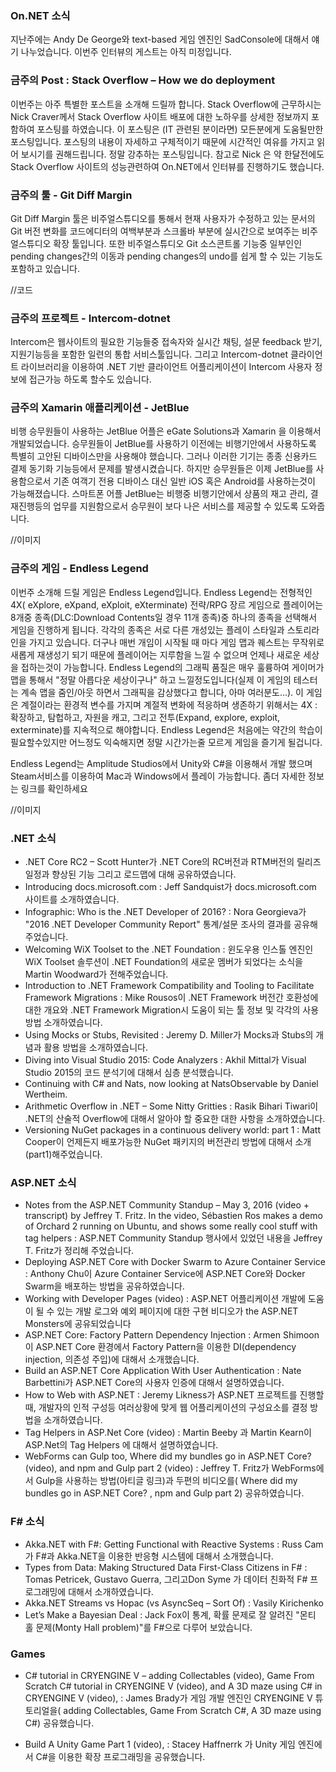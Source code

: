 ### On.NET 소식
지난주에는 Andy De George와 text-based 게임 엔진인 SadConsole에 대해서 얘기 나누었습니다.  이번주 인터뷰의 게스트는 아직 미정입니다.

### 금주의 Post : Stack Overflow – How we do deployment
이번주는 아주 특별한 포스트을 소개해 드릴까 합니다. Stack Overflow에 근무하시는  Nick Craver께서 Stack Overflow 사이트 배포에 대한 노하우를 상세한 정보까지 포함하여 포스팅를 하였습니다. 이 포스팅은 (IT 관련된 분이라면) 모든분에게 도움될만한 포스팅입니다. 포스팅의 내용이 자세하고 구체적이기 때문에 시간적인 여유를 가지고 읽어 보시기를 권해드립니다. 정말 강추하는 포스팅입니다. 참고로 Nick 은 약 한달전에도 Stack Overflow 사이트의 성능관련하여 On.NET에서 인터뷰를  진행하기도 했습니다.

### 금주의 툴 - Git Diff Margin
Git Diff Margin 툴은 비주얼스튜디오를 통해서 현재 사용자가 수정하고 있는 문서의 Git 버전 변화를 코드에디터의 여백부분과 스크롤바 부분에 실시간으로 보여주는 비주얼스튜디오 확장 툴입니다.  또한 비주얼스튜디오 Git 소스콘트롤 기능중 일부인인 pending changes간의 이동과 pending changes의 undo를 쉽게 할 수 있는 기능도 포함하고 있습니다.

//코드

### 금주의 프로젝트 - Intercom-dotnet
Intercom은 웹사이트의 필요한 기능들중 접속자와 실시간 채팅, 설문 feedback 받기, 지원기능등을 포함한 일련의 통합 서비스툴입니다.
그리고 Intercom-dotnet 클라이언트 라이브러리을 이용하여 .NET 기반 클라이언트 어플리케이션이 Intercom 사용자 정보에 접근가능 하도록 할수도 있습니다.

### 금주의 Xamarin 애플리케이션 - JetBlue
비행 승무원들이 사용하는 JetBlue 어플은 eGate Solutions과 Xamarin 을 이용해서 개발되었습니다. 승무원들이 JetBlue를 사용하기 이전에는 비행기안에서 사용하도록 특별히 고안된 디바이스만을 사용해야 했습니다. 그러나 이러한 기기는 종종 신용카드 결제 동기화 기능등에서 문제를 발생시켰습니다. 하지만 승무원들은 이제 JetBlue를 사용함으로서 기존 여객기 전용 디바이스 대신 일반 iOS 혹은 Android를 사용하는것이 가능해졌습니다.
스마트폰 어플 JetBlue는 비행중 비행기안에서 상품의 재고 관리, 결재진행등의 업무를 지원함으로서 승무원이 보다 나은 서비스를 제공할 수 있도록 도와줍니다.

//이미지  

### 금주의 게임 - Endless Legend
이번주 소개해 드릴 게임은 Endless Legend입니다. Endless Legend는 전형적인 4X( eXplore, eXpand, eXploit, eXterminate) 전략/RPG 장르 게임으로 플레이어는 8개중 종족(DLC:Download Contents일 경우 11개 종족)중 하나의 종족을 선택해서 게임을 진행하게 됩니다. 각각의 종족은 서로 다른 개성있는 플레이 스타일과 스토리라인을 가지고 있습니다. 더구나 매번 개임이 시작될 때 마다 게임 맵과 퀘스트는 무작위로 새롭게 재생성기 되기 때문에 플레이어는 지루함을 느낄 수 없으며 언제나 새로운 세상을 접하는것이 가능합니다. Endless Legend의 그래픽 품질은 매우 훌륭하여 게이머가 맵을 통해서 "정말 아릅다운 세상이구나" 하고 느낄정도입니다(실제 이 게임의 테스터는 계속  맵을 줌인/아웃 하면서 그래픽을 감상했다고 합니다, 아마 여러분도...). 이 게임은 계절이라는 환경적 변수를 가지며 계절적 변화에 적응하며 생존하기 위해서는 4X : 확장하고, 탐헙하고, 자원을 캐고, 그리고 전투(Expand, explore, exploit, exterminate)를 지속적으로 해야합니다. Endless Legend은 처음에는 약간의 학습이 필요할수있지만 어느정도 익숙해지면 정말 시간가는줄 모르게 게임을 즐기게 될겁니다.

Endless Legend는 Amplitude Studios에서 Unity와 C#을 이용해서 개발 했으며 Steam서비스를 이용하여 Mac과 Windows에서 플레이 가능합니다. 좀더 자세한 정보는 링크를 확인하세요

//이미지  

### .NET 소식
* .NET Core RC2 – Scott Hunter가 .NET Core의 RC버전과 RTM버전의 릴리즈 일정과 향상된 기능 그리고 로드맵에 대해 공유하였습니다.
* Introducing docs.microsoft.com : Jeff Sandquist가 docs.microsoft.com 사이트를 소개하였습니다.
* Infographic: Who is the .NET Developer of 2016? : Nora Georgieva가  "2016 .NET Developer Community Report" 통계/설문 조사의 결과를 공유해 주었습니다.
* Welcoming WiX Toolset to the .NET Foundation : 윈도우용 인스톨 엔진인 WiX Toolset 솔루션이 .NET Foundation의 새로운 멤버가 되었다는 소식을 Martin Woodward가 전해주었습니다.
* Introduction to .NET Framework Compatibility and Tooling to Facilitate Framework Migrations : Mike Rousos이 .NET Framework 버전간 호환성에 대한 개요와 .NET Framework Migration시 도움이 되는 툴 정보 및 각각의 사용방법 소개하였습니다.
* Using Mocks or Stubs, Revisited : Jeremy D. Miller가 Mocks과 Stubs의 개념과 활용 방법을 소개하였습니다.
* Diving into Visual Studio 2015: Code Analyzers : Akhil Mittal가 Visual Studio 2015의 코드 분석기에 대해서 심층 분석했습니다.
* Continuing with C# and Nats, now looking at NatsObservable by Daniel Wertheim.
* Arithmetic Overflow in .NET – Some Nitty Gritties : Rasik Bihari Tiwari이 .NET의 산술적 Overflow에 대해서 알아야 할 중요한 대한 사항을 소개하였습니다.
* Versioning NuGet packages in a continuous delivery world: part 1 : Matt Cooper이 언제든지 배포가능한 NuGet 패키지의 버전관리 방법에 대해서 소개(part1)해주었습니다.

### ASP.NET 소식
* Notes from the ASP.NET Community Standup – May 3, 2016 (video + transcript) by Jeffrey T. Fritz. In the video, Sébastien Ros makes a demo of Orchard 2 running on Ubuntu, and shows some really cool stuff with tag helpers : ASP.NET Community Standup 행사에서 있었던 내용을 Jeffrey T. Fritz가 정리해 주었습니다.
* Deploying ASP.NET Core with Docker Swarm to Azure Container Service : Anthony Chu이 Azure Container Service에 ASP.NET Core와 Docker Swarm을 배포하는 방법을 공유하였습니다. 
* Working with Developer Pages (video) : ASP.NET 어플리케이션 개발에 도움이 될 수 있는 개발 로그와 예외 페이지에 대한 구현 비디오가 the ASP.NET Monsters에 공유되었습니다
* ASP.NET Core: Factory Pattern Dependency Injection : Armen Shimoon이 ASP.NET Core 환경에서 Factory Pattern을 이용한 DI(dependency injection, 의존성 주입)에 대해서 소개했습니다.
* Build an ASP.NET Core Application With User Authentication : Nate Barbettini가 ASP.NET Core의 사용자 인증에 대해서 설명하였습니다.
* How to Web with ASP.NET : Jeremy Likness가 ASP.NET 프로젝트를 진행할 때,  개발자의 인적 구성등 여러상황에 맞게 웹 어플리케이션의 구성요소를 결정 방법을 소개하였습니다. 
* Tag Helpers in ASP.Net Core (video) : Martin Beeby 과 Martin Kearn이 ASP.Net의 Tag Helpers 에 대해서 설명하였습니다.
* WebForms can Gulp too, Where did my bundles go in ASP.NET Core? (video), and npm and Gulp part 2 (video) : Jeffrey T. Fritz가  WebForms에서 Gulp을 사용하는 방법(아티글 링크)과 두편의 비디오를( Where did my bundles go in ASP.NET Core? , npm and Gulp part 2) 공유하였습니다.

### F# 소식
* Akka.NET with F#: Getting Functional with Reactive Systems : Russ Cam가 F#과 Akka.NET을 이용한 반응형 시스템에 대해서 소개했습니다.
* Types from Data: Making Structured Data First-Class Citizens in F# : Tomas Petricek, Gustavo Guerra, 그리고Don Syme 가 데이터 친화적  F# 프로그래밍에 대해서 소개하였습니다.
* Akka.NET Streams vs Hopac (vs AsyncSeq – Sort Of) : Vasily Kirichenko
* Let’s Make a Bayesian Deal : Jack Fox이 통계, 확률 문제로 잘 알려진 "몬티 홀 문제(Monty Hall problem)"를 F#으로 다루어 보았습니다.

### Games
* C# tutorial in CRYENGINE V – adding Collectables (video), Game From Scratch C# tutorial in CRYENGINE V (video), and A 3D maze using C# in CRYENGINE V (video), : James Brady가 게임 개발 엔진인 CRYENGINE V  튜토리얼을( adding Collectables, Game From Scratch C#, A 3D maze using C#) 공유했습니다.

* Build A Unity Game Part 1 (video), : Stacey Haffnerrk 가 Unity 게임 엔진에서 C#을 이용한 확장 프로그래밍을 공유했습니다.
